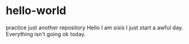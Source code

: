 # hello-world
practice just another repository
Hello I am sisis I just start a awful day.
Everything isn't going ok today.
